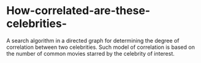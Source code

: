 # How-correlated-are-these-celebrities-
A search algorithm in a directed graph for determining the degree of correlation between two celebrities. Such model of correlation is based on the number of common movies starred by the celebrity of interest.
